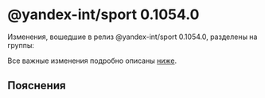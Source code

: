 # @yandex-int/sport 0.1054.0

<!-- ЧЕЛОВЕЧЕСКОЕ ВСТУПЛЕНИЕ -->

Изменения, вошедшие в релиз @yandex-int/sport 0.1054.0, разделены на группы:

Все важные изменения подробно описаны [ниже](#Пояснения).

## Пояснения

